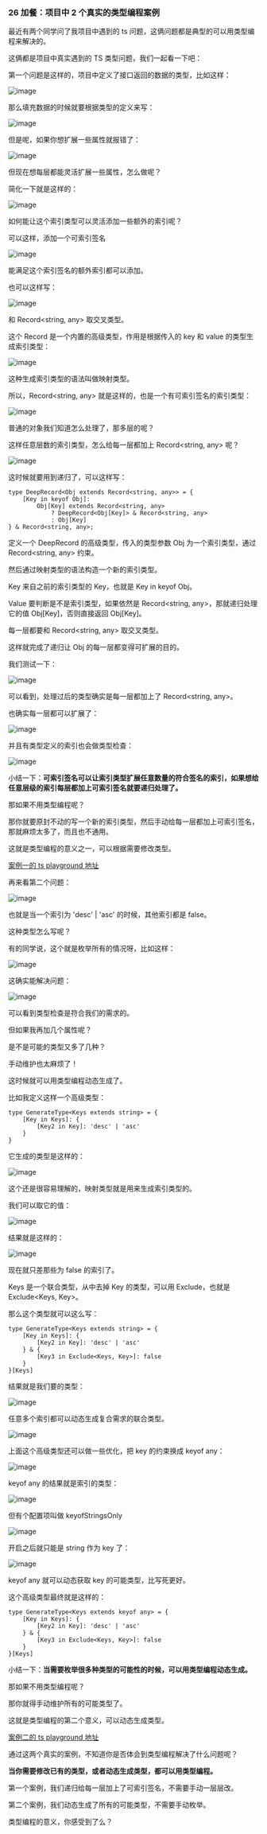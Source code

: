 ### 26 加餐：项目中 2 个真实的类型编程案例

最近有两个同学问了我项目中遇到的 ts 问题，这俩问题都是典型的可以用类型编程来解决的。

这俩都是项目中真实遇到的 TS 类型问题，我们一起看一下吧：

第一个问题是这样的，项目中定义了接口返回的数据的类型，比如这样：

![image](images/5ZERn6qobmPGGsbq7XEU2tLC5ZiPjEUx6fCveRXP2js.webp)

那么填充数据的时候就要根据类型的定义来写：

![image](images/OFworDtAjpcArYC7PKnhdMYoNi4sj2ozgUF2S1pqlGE.webp)

但是呢，如果你想扩展一些属性就报错了：

![image](images/uAn9VCCwB_txTiGecAjvSM-CgWg4Qv011KtH0XGyjZs.webp)

但现在想每层都能灵活扩展一些属性，怎么做呢？

简化一下就是这样的：

![image](images/ama7018ojSSYYctfieL3Es0jqr7s_GIkJ0AzUR3Iazs.webp)

如何能让这个索引类型可以灵活添加一些额外的索引呢？

可以这样，添加一个可索引签名

![image](images/XALtooIEYA56n36yR1muRVeBrPb8KTnIgJYMw4-MQyE.webp)

能满足这个索引签名的额外索引都可以添加。

也可以这样写：

![image](images/dtMqTHa7dpSGIASZPxiMoRznzrbcqpLfGjHK9Ut15kU.webp)

和 Record<string, any> 取交叉类型。

这个 Record 是一个内置的高级类型，作用是根据传入的 key 和 value 的类型生成索引类型：

![image](images/Dk2gq4v9f-9R64EMiG1qbLm2nb1Ly_QxwVMLgnxBxL0.webp)

这种生成索引类型的语法叫做映射类型。

所以，Record<string, any> 就是这样的，也是一个有可索引签名的索引类型：

![image](images/3CH3r7_tBIJJId01AWYUQmS2bYiYAajlsv5Dr7QiIcE.webp)

普通的对象我们知道怎么处理了，那多层的呢？

这样任意层数的索引类型，怎么给每一层都加上 Record<string, any> 呢？

![image](images/CGMjDOGIH9lKNC8USN5XRn8JagSu8shHgavIvvO07no.webp)

这时候就要用到递归了，可以这样写：

```Plain
type DeepRecord<Obj extends Record<string, any>> = {
    [Key in keyof Obj]: 
        Obj[Key] extends Record<string, any>
            ? DeepRecord<Obj[Key]> & Record<string, any>
            : Obj[Key]
} & Record<string, any>;

```

定义一个 DeepRecord 的高级类型，传入的类型参数 Obj 为一个索引类型，通过 Record<string, any> 约束。

然后通过映射类型的语法构造一个新的索引类型。

Key 来自之前的索引类型的 Key，也就是 Key in keyof Obj。

Value 要判断是不是索引类型，如果依然是 Record<string, any>，那就递归处理它的值 Obj\[Key\]，否则直接返回 Obj\[Key\]。

每一层都要和 Record<string, any> 取交叉类型。

这样就完成了递归让 Obj 的每一层都变得可扩展的目的。

我们测试一下：

![image](images/WPLOGKGrfDhDktdXUOQqlASTFBpDd2rrIL_U365W-A0.webp)

可以看到，处理过后的类型确实是每一层都加上了 Record<string, any>。

也确实每一层都可以扩展了：

![image](images/IVOHpdBzyxkQTRXe0NjYIBWfnrwG9vbnjjNZw72PaSc.webp)

并且有类型定义的索引也会做类型检查：

![image](images/TmhBZQr3-VOvW3vYMz6-Uz-AGYrw5GpBiqZXzY4imU8.webp)

小结一下：**可索引签名可以让索引类型扩展任意数量的符合签名的索引，如果想给任意层级的索引每层都加上可索引签名就要递归处理了。**

那如果不用类型编程呢？

那你就要原封不动的写一个新的索引类型，然后手动给每一层都加上可索引签名，那就麻烦太多了，而且也不通用。

这就是类型编程的意义之一，可以根据需要修改类型。

[案例一的 ts playground 地址](https://link.juejin.cn/?target=https%3A%2F%2Fwww.typescriptlang.org%2Fplay%3F%23code%2FC4TwDgpgBAIghsOUC8UDeAoK2pzwLigDsBXAWwCMIAnAbixwqcMxzagGMvDTKb72OACYjCAZ2DUAlkQDmAnAF8ANA2wQNLNewBme8ZJnztbEUJ7kqdbYoy3QkWBrAAlCBwD21IQB4A8hQAVlAQAB7AEERCYlBunt4%2BEtJyyrhEIAB8GSjo2gDaANIQIFAyUADWxR46UAGBALqEJjh1hcX1IeGR0bHuXr5JRqlw6RnNggD8ThCufQmtRSD12QBkvfEDhilpmePshAvtdlBrcf2JW7LDo-QYDtDUEDGoMM5nCfCIGbeeRBJQQgQcEInyQqFYODwwKgAEZVGwmBQtIJsFwOIQ4XszIQAORQnE2eE4DQQZEovQ6XGInFEwTYqAAJhsdiAA "https://www.typescriptlang.org/play?#code/C4TwDgpgBAIghsOUC8UDeAoK2pzwLigDsBXAWwCMIAnAbixwqcMxzagGMvDTKb72OACYjCAZ2DUAlkQDmAnAF8ANA2wQNLNewBme8ZJnztbEUJ7kqdbYoy3QkWBrAAlCBwD21IQB4A8hQAVlAQAB7AEERCYlBunt4+EtJyyrhEIAB8GSjo2gDaANIQIFAyUADWxR46UAGBALqEJjh1hcX1IeGR0bHuXr5JRqlw6RnNggD8ThCufQmtRSD12QBkvfEDhilpmePshAvtdlBrcf2JW7LDo-QYDtDUEDGoMM5nCfCIGbeeRBJQQgQcEInyQqFYODwwKgAEZVGwmBQtIJsFwOIQ4XszIQAORQnE2eE4DQQZEovQ6XGInFEwTYqAAJhsdiAA")

再来看第二个问题：

![image](images/fOnEWDaMTzINAFxIDoDTLVikocfCtNGwdgzuuNvhxlU.webp)

也就是当一个索引为 'desc' | 'asc' 的时候，其他索引都是 false。

这种类型怎么写呢？

有的同学说，这个就是枚举所有的情况呀，比如这样：

![image](images/M1V7uFawsFGx5W6zpNGO3p9ueZe7QtCBsnCXtubQ1FE.webp)

这确实能解决问题：

![image](images/hASwT6Ywri3qfju2uqLlq8fQtEa5KO6meyDKJsDSyyY.webp)

可以看到类型检查是符合我们的需求的。

但如果我再加几个属性呢？

是不是可能的类型又多了几种？

手动维护也太麻烦了！

这时候就可以用类型编程动态生成了。

比如我定义这样一个高级类型：

```Plain
type GenerateType<Keys extends string> = {
    [Key in Keys]: {
        [Key2 in Key]: 'desc' | 'asc'
    }
}

```

它生成的类型是这样的：

![image](images/8LcgUEfboZKKyr73b_CdwByV6zbkntJIbFSMRgRrB_c.webp)

这个还是很容易理解的，映射类型就是用来生成索引类型的。

我们可以取它的值：

![image](images/2snmnyzs_Os2TmE-vOFpcOJrt1etb2Mb7CVPYTbvqTA.webp)

结果就是这样的：

![image](images/79sJhiv_G3SDzWAMzyAONBSJSzlroarZsU2YhyzkqAE.webp)

现在就只差那些为 false 的索引了。

Keys 是一个联合类型，从中去掉 Key 的类型，可以用 Exclude，也就是 Exclude<Keys, Key>。

那么这个类型就可以这么写：

```Plain
type GenerateType<Keys extends string> = {
    [Key in Keys]: {
        [Key2 in Key]: 'desc' | 'asc'
    } & {
        [Key3 in Exclude<Keys, Key>]: false
    }
}[Keys]

```

结果就是我们要的类型：

![image](images/6cwYrMEe6WTwwycETXoYf3zfl626ckn2_nYJcwy-Grw.webp)

任意多个索引都可以动态生成复合需求的联合类型。

![image](images/vg4p3koEaCI5kB4RyyxpT8NPZHs5iX0FqM61vS2NRiE.webp)

上面这个高级类型还可以做一些优化，把 key 的约束换成 keyof any：

![image](images/veUp9JTZroV3hihzSpCwGHJkYocLYa0vFNiaL8gXihQ.webp)

keyof any 的结果就是索引的类型：

![image](images/LBPwl0FQvZuI9peOlRANbfE1MscxxQ3-bxcEIrl0uLw.webp)

但有个配置项叫做 keyofStringsOnly

![image](images/eeBupetVBzLTWZ1Y4DIQ4W2eyTRj3SzfD2BdMLKflhs.webp)

开启之后就只能是 string 作为 key 了：

![image](images/e80I7hOlF-OB95x52xMGquVGxwfnMlAi_lZyJFFDBHg.webp)

keyof any 就可以动态获取 key 的可能类型，比写死更好。

这个高级类型最终就是这样的：

```Plain
type GenerateType<Keys extends keyof any> = {
    [Key in Keys]: {
        [Key2 in Key]: 'desc' | 'asc'
    } & {
        [Key3 in Exclude<Keys, Key>]: false
    }
}[Keys]

```

小结一下：**当需要枚举很多种类型的可能性的时候，可以用类型编程动态生成。**

那如果不用类型编程呢？

那你就得手动维护所有的可能类型了。

这就是类型编程的第二个意义，可以动态生成类型。

[案例二的 ts playground 地址](https://link.juejin.cn/?target=https%3A%2F%2Fwww.typescriptlang.org%2Fplay%3F%23code%2FC4TwDgpgBA4hB2EBOBDYEAq4IB4DSEIAzlBAB7rwAmJA1oQPYBmUK8IAfFALxQDeAKCjCoAbQIgoAS3hQJRALoAufkJHrxhAEzTZE5VADkVCEQDGhqAB8jKc4bXCAvlABkq9RokBmXVACiZGYANgCuJviERAA0coQcBkwowUQQjlBOAk6axAoA3AICoJBQSKY8sAjIaJjYOIYojZY2hgBG7c1GZt2GHAUCZgzwRMCsSmUkvILqjSgqDfbR6e2tKkkpEEvq3WZryalZhYPDo6ul5VPps3sbWyIr8yaL6Ts3B5kDQyNQu%2BeTHiJrrZnuoHkYnhY7sJXlB1u8BEA "https://www.typescriptlang.org/play?#code/C4TwDgpgBA4hB2EBOBDYEAq4IB4DSEIAzlBAB7rwAmJA1oQPYBmUK8IAfFALxQDeAKCjCoAbQIgoAS3hQJRALoAufkJHrxhAEzTZE5VADkVCEQDGhqAB8jKc4bXCAvlABkq9RokBmXVACiZGYANgCuJviERAA0coQcBkwowUQQjlBOAk6axAoA3AICoJBQSKY8sAjIaJjYOIYojZY2hgBG7c1GZt2GHAUCZgzwRMCsSmUkvILqjSgqDfbR6e2tKkkpEEvq3WZryalZhYPDo6ul5VPps3sbWyIr8yaL6Ts3B5kDQyNQu+eTHiJrrZnuoHkYnhY7sJXlB1u8BEA")

通过这两个真实的案例，不知道你是否体会到类型编程解决了什么问题呢？

**当你需要修改已有的类型，或者动态生成类型，都可以用类型编程。**

第一个案例，我们递归给每一层加上了可索引签名，不需要手动一层层改。

第二个案例，我们动态生成了所有的可能类型，不需要手动枚举。

类型编程的意义，你感受到了么？
